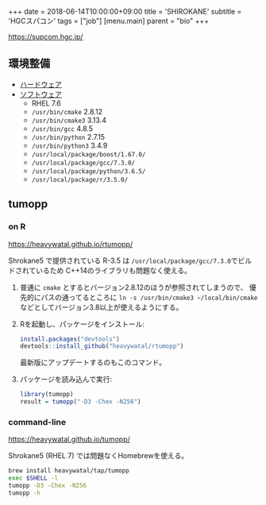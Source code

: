 +++
date = 2018-06-14T10:00:00+09:00
title = 'SHIROKANE'
subtitle = 'HGCスパコン'
tags = ["job"]
[menu.main]
  parent = "bio"
+++

https://supcom.hgc.jp/

## 環境整備

- [ハードウェア](https://supcom.hgc.jp/japanese/sys_const/system-main.html)
- [ソフトウェア](https://supcom.hgc.jp/internal/cgi/version_up_s3/select.cgi)
    - RHEL 7.6
    - `/usr/bin/cmake` 2.8.12
    - `/usr/bin/cmake3` 3.13.4
    - `/usr/bin/gcc` 4.8.5
    - `/usr/bin/python` 2.7.15
    - `/usr/bin/python3` 3.4.9
    - `/usr/local/package/boost/1.67.0/`
    - `/usr/local/package/gcc/7.3.0/`
    - `/usr/local/package/python/3.6.5/`
    - `/usr/local/package/r/3.5.0/`


## tumopp

### on R

https://heavywatal.github.io/rtumopp/

Shrokane5 で提供されている R-3.5 は
`/usr/local/package/gcc/7.3.0`でビルドされているため
C++14のライブラリも問題なく使える。

1.  普通に `cmake` とするとバージョン2.8.12のほうが参照されてしまうので、
    優先的にパスの通ってるところに
    `ln -s /usr/bin/cmake3 ~/local/bin/cmake`
    などとしてバージョン3.8以上が使えるようにする。

1.  Rを起動し、パッケージをインストール:
    ```r
    install.packages("devtools")
    devtools::install_github("heavywatal/rtumopp")
    ```
    最新版にアップデートするのもこのコマンド。

1.  パッケージを読み込んで実行:
    ```r
    library(tumopp)
    result = tumopp("-D3 -Chex -N256")
    ```


### command-line

https://heavywatal.github.io/tumopp/

Shrokane5 (RHEL 7) では問題なくHomebrewを使える。

```sh
brew install heavywatal/tap/tumopp
exec $SHELL -l
tumopp -D3 -Chex -N256
tumopp -h
```
